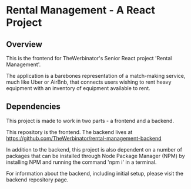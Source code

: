 # Rental Management - A React Project
## Overview
This is the frontend for TheWerbinator's Senior React project 'Rental Management'.

The application is a barebones representation of a match-making service, much like Uber or AirBnb, that connects users wishing to rent heavy equipment with an inventory of equipment available to rent.

## Dependencies
This project is made to work in two parts - a frontend and a backend.

This repository is the frontend.
The backend lives at https://github.com/TheWerbinator/rental-management-backend

In addition to the backend, this project is also dependent on a number of packages that can be installed through Node Package Manager (NPM) by installing NPM and running the command 'npm i' in a terminal.

For information about the backend, including initial setup, please visit the backend repository page.
